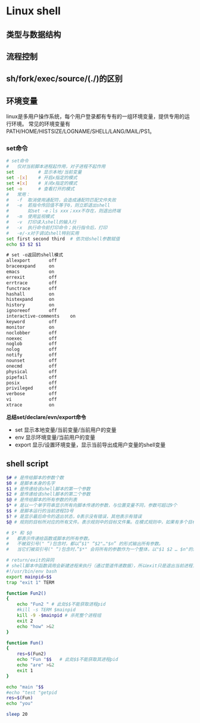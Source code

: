 # Linux shell

## 类型与数据结构

## 流程控制

## sh/fork/exec/source/(./)的区别

## 环境变量
linux是多用户操作系统，每个用户登录都有专有的一组环境变量，提供专用的运行环境。
常见的环境变量有PATH/HOME/HISTSIZE/LOGNAME/SHELL/LANG/MAIL/PS1。

### set命令
```sh
# set命令
#	仅对当前脚本进程起作用，对子进程不起作用
set			# 显示本地/当前变量
set -[x]	# 开启x指定的模式
set +[x]	# 关闭x指定的模式
set -o		# 查看打开的模式
#	常用：
#	-f	取消使用通配符，会造成通配符匹配文件失败
#	-e	若指令传回值不等于0，则立即退出shell
#		如set -e；ls xxx；xxx不存在，则退出终端
#	-m	使用监视模式
#	-v	打印读入shell的输入行
#	-x	执行命令前打印命令；执行指令后，打印
#	-e/-x对于调试shell特别实用
set first second third	# 依次给shell参数赋值
echo $3 $2 $1
```
```txt
# set -o返回的shell模式
allexport      	off
braceexpand    	on
emacs          	on
errexit        	off
errtrace       	off
functrace      	off
hashall        	on
histexpand     	on
history        	on
ignoreeof      	off
interactive-comments	on
keyword        	off
monitor        	on
noclobber      	off
noexec         	off
noglob         	off
nolog          	off
notify         	off
nounset        	off
onecmd         	off
physical       	off
pipefail       	off
posix          	off
privileged     	off
verbose        	off
vi             	off
xtrace         	on
```

**总结set/declare/evn/export命令**
+ set 显示本地变量/当前变量/当前用户的变量
+ env 显示环境变量/当前用户的变量
+ export 显示/设置环境变量，显示当前导出成用户变量的shell变量

## shell script
```sh
$# # 是传给脚本的参数个数
$0 # 是脚本本身的名字
$1 # 是传递给该shell脚本的第一个参数
$2 # 是传递给该shell脚本的第二个参数
$@ # 是传给脚本的所有参数的列表
$* # 是以一个单字符串显示所有向脚本传递的参数，与位置变量不同，参数可超过9个
$$ # 是脚本运行的当前进程ID号
$? # 是显示最后命令的退出状态，0表示没有错误，其他表示有错误
$@ # 规则的目标所对应的所有文件。表示规则中的目标文件集。在模式规则中，如果有多个目标，那么"$@"就是匹配于目标中模式定义的集合。

# $* 和 $@
#   都表示传递给函数或脚本的所有参数。
#   不被双引号(" “)包含时，都以”$1" “$2"…"$n” 的形式输出所有参数。
#   当它们被双引号(" “)包含时，”$*" 会将所有的参数作为一个整体，以"$1 $2 … $n"的形式输出所有参数；"@" 会将各个参数分开，以"$1" “$2"…"$n” 的形式输出所有参数。

```
```sh
# return/exit的异同
# shell脚本中函数调用会新建进程来执行（通过管道传递数据），所以exit只是退出当前进程，而不是退出整个脚本的执行。
#!/usr/bin/env bash
export mainpid=$$
trap "exit 1" TERM

function Fun2()
{
	echo "Fun2 " # 此处$$不能获取进程pid
	#kill -s TERM $mainpid
	kill -9 -$mainpid # 杀死整个进程组
	exit 2
	echo "how" >&2
}

function Fun()
{
	res=$(Fun2)
	echo "Fun "$$   # 此处$$不能获取其进程pid
	echo "are" >&2
	exit 1
}

echo "main "$$
#echo "test "getpid
res=$(Fun)
echo "you"

sleep 20

```


